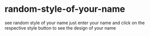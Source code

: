 # random-style-of-your-name
see random style of your name
just enter your name and click on the respective style button to see the design of your name
